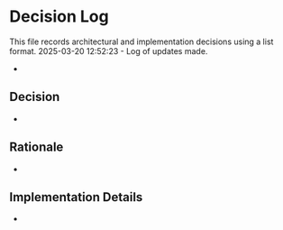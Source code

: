 # Decision Log

This file records architectural and implementation decisions using a list format.
2025-03-20 12:52:23 - Log of updates made.

-

## Decision

-

## Rationale

-

## Implementation Details

-
